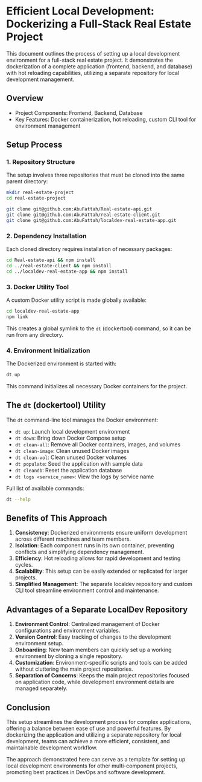 # Efficient Local Development: Dockerizing a Full-Stack Real Estate Project

This document outlines the process of setting up a local development environment for a full-stack real estate project. It demonstrates the dockerization of a complete application (frontend, backend, and database) with hot reloading capabilities, utilizing a separate repository for local development management.

## Overview

- Project Components: Frontend, Backend, Database
- Key Features: Docker containerization, hot reloading, custom CLI tool for environment management

## Setup Process

### 1. Repository Structure

The setup involves three repositories that must be cloned into the same parent directory:


```bash
mkdir real-estate-project
cd real-estate-project

git clone git@github.com:AbuFattah/Real-estate-api.git
git clone git@github.com:AbuFattah/real-estate-client.git
git clone git@github.com:AbuFattah/localdev-real-estate-app.git
```

### 2. Dependency Installation

Each cloned directory requires installation of necessary packages:

```bash
cd Real-estate-api && npm install
cd ../real-estate-client && npm install
cd ../localdev-real-estate-app && npm install
```

### 3. Docker Utility Tool

A custom Docker utility script is made globally available:

```bash
cd localdev-real-estate-app
npm link
```

This creates a global symlink to the `dt` (dockertool) command, so it can be run from any directory.

### 4. Environment Initialization

The Dockerized environment is started with:

```bash
dt up
```

This command initializes all necessary Docker containers for the project.

## The `dt` (dockertool) Utility

The `dt` command-line tool manages the Docker environment:

- `dt up`: Launch local development environment
- `dt down`: Bring down Docker Compose setup
- `dt clean-all`: Remove all Docker containers, images, and volumes
- `dt clean-image`: Clean unused Docker images
- `dt clean-vol`: Clean unused Docker volumes
- `dt populate`: Seed the application with sample data
- `dt cleandb`: Reset the application database
- `dt logs <service_name>`: View the logs by service name

Full list of available commands:

```bash
dt --help
```

## Benefits of This Approach

1. **Consistency**: Dockerized environments ensure uniform development across different machines and team members.
2. **Isolation**: Each component runs in its own container, preventing conflicts and simplifying dependency management.
3. **Efficiency**: Hot reloading allows for rapid development and testing cycles.
4. **Scalability**: This setup can be easily extended or replicated for larger projects.
5. **Simplified Management**: The separate localdev repository and custom CLI tool streamline environment control and maintenance.

## Advantages of a Separate LocalDev Repository

1. **Environment Control**: Centralized management of Docker configurations and environment variables.
2. **Version Control**: Easy tracking of changes to the development environment setup.
3. **Onboarding**: New team members can quickly set up a working environment by cloning a single repository.
4. **Customization**: Environment-specific scripts and tools can be added without cluttering the main project repositories.
5. **Separation of Concerns**: Keeps the main project repositories focused on application code, while development environment details are managed separately.

## Conclusion

This setup streamlines the development process for complex applications, offering a balance between ease of use and powerful features. By dockerizing the application and utilizing a separate repository for local development, teams can achieve a more efficient, consistent, and maintainable development workflow.

The approach demonstrated here can serve as a template for setting up local development environments for other multi-component projects, promoting best practices in DevOps and software development.